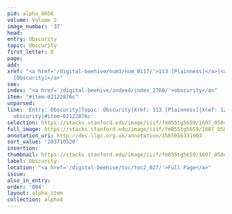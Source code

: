 ```yaml
---
pid: alpha_0656
volume: Volume 2
image_number: '37'
head:
entry: Obscurity
topic: Obscurity
first_letter: O
page:
add:
xref: "<a href='/digital-beehive/num1/num_0117/'>113 [Plainness]</a>|<a href='/digital-beehive/num6/num_1804/'>1292
  [Obscurity]</a>"
see:
index: "<a href='/digital-beehive/index4/index_2760/'>obscurity</a>"
item: "#item-02122876c"
unparsed:
line: 'Entry: Obscurity|Topic: Obscurity|Xref: 113 [Plainness]|Xref: 1292 [Obscurity]|Index:
  obscurity|#item-02122876c'
selection: https://stacks.stanford.edu/image/iiif/fm855tg5659/1607_0504/260,520,3078,389/full/0/default.jpg
full_image: https://stacks.stanford.edu/image/iiif/fm855tg5659/1607_0504/full/full/0/default.jpg
annotation_uri: http://dev.llgc.org.uk/annotation/1565016331903
sort_value: '203710520'
insertion:
thumbnail: https://stacks.stanford.edu/image/iiif/fm855tg5659/1607_0504/260,520,600,180/250,/0/default.jpg
label: Obscurity
location: "<a href='/digital-beehive/toc/toc2_027/'>Full Page</a>"
issue:
also_in_entry:
order: '004'
layout: alpha_item
collection: alpha4
---
```

